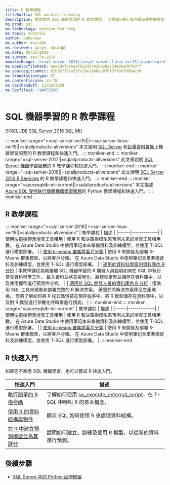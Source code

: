 ```yaml
---
title: R 教學課程
titleSuffix: SQL machine learning
description: 本文說明 SQL 機器學習的 R 教學課程。 了解如何執行指令碼及建置機器學習模型。
ms.prod: sql
ms.technology: machine-learning
ms.topic: tutorial
author: dphansen
ms.author: davidph
ms.reviewer: garye, davidph
ms.date: 05/21/2020
ms.custom: seo-lt-2019
monikerRange: '>=sql-server-2016||>=sql-server-linux-ver15||=azuresqldb-mi-current||=sqlallproducts-allversions'
ms.openlocfilehash: aee6dcfce5e07b62d53420328221999bed0f887f
ms.sourcegitcommit: 82b92f73ca32fc28e1948aab70f37f0efdb54e39
ms.translationtype: HT
ms.contentlocale: zh-TW
ms.lasthandoff: 11/18/2020
ms.locfileid: "94870256"
---
```

# <a name="r-tutorials-for-sql-machine-learning"></a>SQL 機器學習的 R 教學課程
[!INCLUDE [SQL Server 2016 SQL MI](../../includes/applies-to-version/sqlserver2016-asdbmi.md)]

::: moniker range=">=sql-server-ver15||>=sql-server-linux-ver15||=sqlallproducts-allversions"
本文說明 [SQL Server](../sql-server-machine-learning-services.md) 和[巨量資料叢集](../../big-data-cluster/machine-learning-services.md)上機器學習服務的 R 教學課程和快速入門。
::: moniker-end
::: moniker range="=sql-server-2017||=sqlallproducts-allversions"
此文章說明 [SQL Server 機器學習服務](../sql-server-machine-learning-services.md)的 R 教學課程和快速入門。
::: moniker-end
::: moniker range="=sql-server-2016||=sqlallproducts-allversions"
此文說明 [SQL Server 2016 R Services](../r/sql-server-r-services.md) 的 R 教學課程和快速入門。
::: moniker-end
::: moniker range="=azuresqldb-mi-current||=sqlallproducts-allversions"
本文描述 [Azure SQL 受控執行個體機器學習服務](/azure/azure-sql/managed-instance/machine-learning-services-overview)的 Python 教學課程和快速入門。
::: moniker-end

<a name="bkmk_sqltutorials"></a>

## <a name="r-tutorials"></a>R 教學課程

::: moniker range=">=sql-server-2016||>=sql-server-linux-ver15||=sqlallproducts-allversions"
| 教學課程 | 描述 |
|------|-------------|
| [使用決策樹預測滑雪工具租用](r-predictive-model-introduction.md) | 使用 R 和決策樹模型來預測未來的滑雪工具租用數。 在 Azure Data Studio 中使用筆記本來準備資料及訓練模型，並使用 T-SQL 進行模型部署。 |
| [使用 k-means 叢集將客戶分類](r-clustering-model-introduction.md) | 使用 R 來開發及部署 K-Means 群集模型，以將客戶分類。 在 Azure Data Studio 中使用筆記本來準備資料及訓練模型，並使用 T-SQL 進行模型部署。 |
| [適用於資料科學家的資料庫內 R 分析](../tutorials/walkthrough-data-science-end-to-end-walkthrough.md) | 本教學課程為剛接觸 SQL 機器學習的 R 開發人員說明如何在 SQL 中執行常見資料科學工作。 載入資料並將其視覺化、將模型定型並儲存在資料庫中，以及使用模型進行預測性分析。 |
| [適用於 SQL 開發人員的資料庫內 R 分析](../tutorials/r-taxi-classification-introduction.md) | 僅使用 SQL 工具來建置和部署完整的 R 解決方案。 著重於將解決方案移至生產環境。 您將了解如何將 R 程式碼包裝在預存程序中、將 R 模型儲存在資料庫中，以及對 R 模型進行參數化呼叫來進行預測。 |
::: moniker-end
::: moniker range="=azuresqldb-mi-current"
| 教學課程 | 描述 |
|------|-------------|
| [使用決策樹預測滑雪工具租用](r-predictive-model-introduction.md) | 使用 R 和決策樹模型來預測未來的滑雪工具租用數。 在 Azure Data Studio 中使用筆記本來準備資料及訓練模型，並使用 T-SQL 進行模型部署。 |
| [使用 k-means 叢集將客戶分類](r-clustering-model-introduction.md) | 使用 R 來開發及部署 K-Means 群集模型，以將客戶分類。 在 Azure Data Studio 中使用筆記本來準備資料及訓練模型，並使用 T-SQL 進行模型部署。 |
::: moniker-end

## <a name="r-quickstarts"></a>R 快速入門

如果您不熟悉 SQL 機器學習，也可以嘗試 R 快速入門。

| 快速入門 | 描述 |
|-|-|
| [執行簡單的 R 指令碼](quickstart-r-create-script.md) | 了解如何使用 [sp_execute_external_script](../../relational-databases/system-stored-procedures/sp-execute-external-script-transact-sql.md)，在 T-SQL 中呼叫 R 的基本概念。 |
| [使用 R 的資料結構與物件](quickstart-r-data-types-and-objects.md) | 顯示 SQL 如何使用 R 來處理資料結構。 |
| [在 R 中建立預測模型並為其評分](quickstart-r-data-types-and-objects.md) | 說明如何建立、訓練及使用 R 模型，以從新的資料進行預測。 |

## <a name="next-steps"></a>後續步驟

+ [SQL Server 中的 Python 延伸模組](../concepts/extension-r.md)
